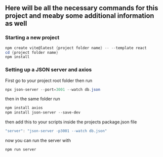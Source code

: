 ## Here will be all the necessary commands for this project and meaby some additional information as well

### Starting a new project

```powershell
npm create vite@latest {project folder name} -- --template react
cd {project folder name}
npm install
```

### Setting up a JSON server and axios

First go to your project root folder then run 

```powershell
npx json-server --port=3001 --watch db.json
```

then in the same folder run 

```powershell
npm install axios
npm install json-server --save-dev
```

then add this to your scripts inside the projects package.json file

```powershell
"server": "json-server -p3001 --watch db.json"
```

now you can run the server with

```powershell
npm run server
```



